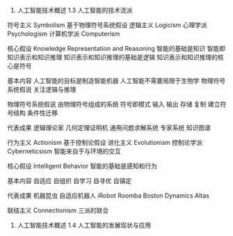 
1. 人工智能技术概述
1.3 人工智能的技术流派

符号主义 Symbolism
基于物理符号系统假设
逻辑主义 Logicism
心理学派 Psychologism
计算机学派 Computerism

核心假设
Knowledge Representation and Reasoning
智能的基础是知识
智能即知识表示和知识推理
知识表示和知识推理的基础是逻辑
知识表示和知识推理的核心是符号

基本内容
人工智能的目标是制造智能机器
人工智能不需要局限于生物学
物理符号系统假说
关注逻辑与推理

物理符号系统假说
由物理符号组成的系统
符号即模式
输入
输出
存储
复制
建立符号结构
条件性迁移

代表成果
逻辑理论家
几何定理证明机
通用问题求解系统
专家系统
知识图谱

行为主义 Actionism
基于控制论假设
进化主义 Evolutionism
控制论学派 Cyberneticsism
智能来自于与环境的交互

核心假设
Intelligent Behavior
智能的基础是感知和行为

基本内容
自适应
自组织
自学习
自寻优
自镇定

代表成果
机器昆虫
自适应机器人
iRobot Roomba
Boston Dynamics Altas

联结主义 Connectionism
三派的联合

<!-- Lecture: 行为主义 (actionism), 又称为进化主义 (evolutionism) 或控制论学派 (cyberneticsism), 其原理为控制论及感知 - 动作型控制系统. 行为主义产生于20世纪初的美国. 代表人物是华生和斯金纳. 这是针对冯特学派理论的不足而在美国进行的一场心理学革命. 它一反传统心理学, 而主张对人的行为进行研究的观点, 主张心理学不应只是研究人脑中的那种无形的像 "鬼火" 一样不可捉摸的东西--意识, 而应去研究那种从人的意识中折射出来的看得见, 摸得着的客观东西, 即人的行为 . 凯恩斯也说过, "经济学家与政治哲学家的思想, 不论其正确与否, 其力量之大, 往往出于常人意料……许多实干家自以为不受任何理论之影响, 往往恰恰沦为某个已故经济学家最坏学说之不自觉的奴隶." 这段话也可以用来预见未来企业家和企业对社会的影响...控制论思想早在 20 世纪 40~50 年代就成为时代思潮的重要部分, 影响了早期的人工智能工作者. 维纳 (Wiener) 和麦克洛克 (McCulloch) 等人提出的控制论和自组织系统以及钱学森等人提出的工程控制论和生物控制论, 影响了许多领域. 控制论把神经系统的工作原理与信息理论、控制理论、逻辑以及计算机联系起来. 早期的研究工作重点是模拟人在控制过程中的智能行为和作用, 如对自寻优、自适应、自镇定、自组织和自学习等控制论系统的研究, 并进行  "控制论动物"  的研制. 到 20 世纪 60~70 年代, 上述这些控制论系统的研究取得一定进展, 播下智能控制和智能机器人的种子, 并在 20 世纪 80 年代诞生了智能控制和智能机器人系统. 行为主义是 20 世纪末才以人工智能新学派的面孔出现的, 引起许多人的兴趣. 这一学派的代表作者首推布鲁克斯 (Brooks) 的六足行走机器人, 它被看作是新一代的 "控制论动物", 是一个基于感知 - 动作模式模拟昆虫行为的控制系统.
-->

<!-- Lecture: 维纳和麦克洛克等人提出的控制论和自组织系统以及钱学森等人提出的工程控制论和生物控制论等也影响了许多相关领域. 控制论把神经系统的工作原理与信息理论、控制理论、逻辑以及计算机联系起来. 早期的研究工作重点是模拟人在控制过程中的智能行为和作用, 如对自寻优、自适应、自镇定、自组织和自学习等控制论系统的研究, 并进行 "控制论动物" 的研制（比如机器蜘蛛、机器蝴蝶和机器鱼等）. 到了20世纪60~70年代, 上述这些控制论系统的研究取得一定进展, 也为智能机器人的发展奠定了基础, 并在20世纪80年代诞生了智能控制和智能机器人系统. 行为主义是20世纪末才以人工智能新学派的面孔出现的
-->

<!-- Lecture: "Actionism" is a term used to describe a shift in the field of artificial intelligence (AI) towards systems that are capable of taking action in the physical world, rather than simply processing and analyzing data. In other words, actionism refers to the focus on creating intelligent systems that can interact with the world in a more embodied and situated way. -->

1. 人工智能技术概述
1.4 人工智能的发展现状与应用
